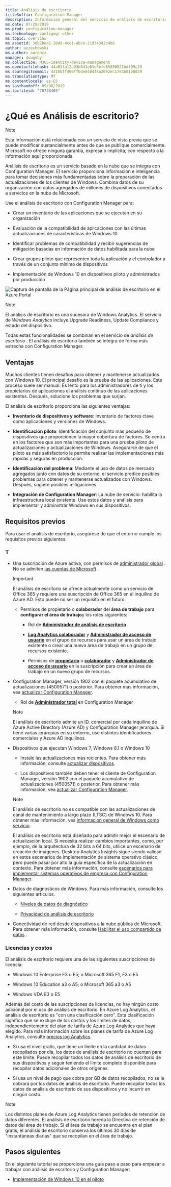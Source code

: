 ```yaml
---
title: Análisis de escritorio
titleSuffix: Configuration Manager
description: Información general del servicio de análisis de escritorio integrado con Configuration Manager.
ms.date: 07/29/2019
ms.prod: configuration-manager
ms.technology: configmgr-other
ms.topic: overview
ms.assetid: 38b2bed2-20dd-4ce1-abc0-219343d2c4b8
author: aczechowski
ms.author: aaroncz
manager: dougeby
ms.collection: M365-identity-device-management
ms.openlocfilehash: 44a01fa12a93b041e61e3bfc85890821bdf09c29
ms.sourcegitcommit: 4316bff400ffbde8404f8a2092ec17e3601b8d29
ms.translationtype: MT
ms.contentlocale: es-ES
ms.lasthandoff: 09/06/2019
ms.locfileid: "70738405"
---
```

# <a name="what-is-desktop-analytics"></a>¿Qué es Análisis de escritorio?

> [!Note]  
> Esta información está relacionada con un servicio de vista previa que se puede modificar sustancialmente antes de que se publique comercialmente. Microsoft no ofrece ninguna garantía, expresa o implícita, con respecto a la información aquí proporcionada.  

Análisis de escritorio es un servicio basado en la nube que se integra con Configuration Manager. El servicio proporciona información e inteligencia para tomar decisiones más fundamentadas sobre la preparación de las actualizaciones de los clientes de Windows. Combina datos de su organización con datos agregados de millones de dispositivos conectados a servicios en la nube de Microsoft.

Use el análisis de escritorio con Configuration Manager para:  

- Crear un inventario de las aplicaciones que se ejecutan en su organización  

- Evaluación de la compatibilidad de aplicaciones con las últimas actualizaciones de características de Windows 10  

- Identificar problemas de compatibilidad y recibir sugerencias de mitigación basadas en información de datos habilitada para la nube  

- Crear grupos piloto que representen toda la aplicación y el controlador a través de un conjunto mínimo de dispositivos  

- Implementación de Windows 10 en dispositivos piloto y administrados por producción  

![Captura de pantalla de la Página principal de análisis de escritorio en el Azure Portal](media/portal-home.png)

> [!Note]  
> El análisis de escritorio es una sucesora de Windows Analytics. El servicio de *Windows Analytics* incluye Upgrade Readiness, Update Compliance y estado del dispositivo.
>
> Todas estas funcionalidades se combinan en el servicio de *análisis de escritorio* . El análisis de escritorio también se integra de forma más estrecha con Configuration Manager.



## <a name="benefits"></a>Ventajas

Muchos clientes tienen desafíos para obtener y mantenerse actualizados con Windows 10. El principal desafío es la prueba de las aplicaciones. Este proceso suele ser manual. Es lento para los administradores de ti y los propietarios de aplicaciones el análisis continuo de las aplicaciones existentes. Después, solucione los problemas que surjan.

El análisis de escritorio proporciona las siguientes ventajas:

- **Inventario de dispositivos y software**: Inventario de factores clave como aplicaciones y versiones de Windows.  

- **Identificación piloto**: Identificación del conjunto más pequeño de dispositivos que proporcionan la mayor cobertura de factores. Se centra en los factores que son más importantes para una prueba piloto de actualizaciones y actualizaciones de Windows. Asegurarse de que el piloto es más satisfactorio le permite realizar las implementaciones más rápidas y seguras en producción.  

- **Identificación del problema**: Mediante el uso de datos de mercado agregados junto con datos de su entorno, el servicio predice posibles problemas para obtener y mantenerse actualizados con Windows. Después, sugiere posibles mitigaciones.  

- **Integración de Configuration Manager**: La nube de servicio: habilita la infraestructura local existente. Use estos datos y análisis para implementar y administrar Windows en sus dispositivos.  



## <a name="prerequisites"></a>Requisitos previos

Para usar el análisis de escritorio, asegúrese de que el entorno cumple los requisitos previos siguientes.


### <a name="technical"></a>T

- Una suscripción de Azure activa, con permisos de [administrador global](/azure/active-directory/users-groups-roles/directory-assign-admin-roles#company-administrator-permissions) . No se admiten [las cuentas de Microsoft](https://docs.microsoft.com/windows/security/identity-protection/access-control/microsoft-accounts) .  

    > [!Important]  
    > El análisis de escritorio se ofrece actualmente como un servicio de Office 365 y requiere una suscripción de Office 365 en el inquilino de Azure AD. Esto puede no ser un requisito en el futuro.

    - Permisos de propietario o **colaborador** del **área de trabajo** para **configurar el área de trabajo**y los roles siguientes:  

      - Rol de [**Administrador de análisis de escritorio**](https://docs.microsoft.com/azure/active-directory/users-groups-roles/directory-assign-admin-roles) .

      - [**Log Analytics colaborador**](https://docs.microsoft.com/azure/role-based-access-control/built-in-roles#log-analytics-contributor) y [**Administrador de acceso de usuario**](https://docs.microsoft.com/azure/role-based-access-control/built-in-roles#user-access-administrator) en el grupo de recursos para usar un área de trabajo existente o crear una nueva área de trabajo en un grupo de recursos existente.

      - Permisos de [**propietario**](https://docs.microsoft.com/azure/role-based-access-control/built-in-roles#owner) o [**colaborador**](https://docs.microsoft.com/azure/role-based-access-control/built-in-roles#contributor) y [**Administrador de acceso de usuario**](https://docs.microsoft.com/azure/role-based-access-control/built-in-roles#user-access-administrator) en la suscripción para crear un área de trabajo en un nuevo grupo de recursos.  

- Configuration Manager, versión 1902 con el paquete acumulativo de actualizaciones (4500571) o posterior. Para obtener más información, vea [actualizar Configuration Manager](/sccm/desktop-analytics/connect-configmgr#bkmk_hotfix).  

    - Rol de [**Administrador total**](/sccm/core/understand/fundamentals-of-role-based-administration#bkmk_Planroles) en Configuration Manager  

    > [!Note]  
    > El análisis de escritorio admite un ID. comercial por cada inquilino de Azure Active Directory (Azure AD) y Configuration Manager jerarquía. Si tiene varias jerarquías en su entorno, use distintos identificadores comerciales y Azure AD inquilinos.<!-- 4958160 -->

- Dispositivos que ejecutan Windows 7, Windows 8.1 o Windows 10  

    - Instale las actualizaciones más recientes. Para obtener más información, consulte [actualizar dispositivos](/sccm/desktop-analytics/enroll-devices#update-devices).  

    - Los dispositivos también deben tener el cliente de Configuration Manager, versión 1902 con el paquete acumulativo de actualizaciones (4500571) o posterior. Para obtener más información, vea [actualizar Configuration Manager](/sccm/desktop-analytics/connect-configmgr#bkmk_hotfix).  

    > [!Note]  
    > El análisis de escritorio no es compatible con las actualizaciones de canal de mantenimiento a largo plazo (LTSC) de Windows 10. Para obtener más información, vea [información general de Windows como servicio](https://docs.microsoft.com/windows/deployment/update/waas-overview#long-term-servicing-channel).
    >
    > El análisis de escritorio está diseñado para admitir mejor el escenario de actualización local. Si necesita realizar cambios importantes, como, por ejemplo, de la arquitectura de 32 bits a 64 bits, utilice un escenario de creación de imágenes. Desktop Analytics Insights sigue siendo valioso en estos escenarios de implementación de sistema operativo clásico, pero puede pasar por alto la guía específica de la actualización en contexto. Para obtener más información, consulte [escenarios para implementar sistemas operativos de empresa con Configuration Manager](/sccm/osd/deploy-use/scenarios-to-deploy-enterprise-operating-systems).

- Datos de diagnósticos de Windows. Para más información, consulte los siguientes artículos.  

    - [Niveles de datos de diagnóstico](/sccm/desktop-analytics/enable-data-sharing#diagnostic-data-levels)  

    - [Privacidad de análisis de escritorio](/sccm/desktop-analytics/privacy)  

- Conectividad de red desde dispositivos a la nube pública de Microsoft. Para obtener más información, consulte [Habilitar el uso compartido de datos](/sccm/desktop-analytics/enable-data-sharing) .  


### <a name="licensing-and-costs"></a>Licencias y costos

El análisis de escritorio requiere una de las siguientes suscripciones de licencia:

- Windows 10 Enterprise E3 o E5; o Microsoft 365 F1, E3 o E5  

- Windows 10 Education a3 o A5; o Microsoft 365 a3 o A5  

- Windows VDA E3 o E5  

Además del costo de las suscripciones de licencias, no hay ningún costo adicional por el uso de análisis de escritorio. En Azure Log Analytics, el análisis de escritorio es "con una clasificación cero". Esta clasificación significa que se excluye de los costos y los límites de datos, independientemente del plan de tarifa de Azure Log Analytics que haya elegido. Para más información sobre los planes de tarifa de Azure Log Analytics, consulte [precios log Analytics](https://azure.microsoft.com/pricing/details/monitor/).

- Si usa el nivel gratis, que tiene un límite en la cantidad de datos recopilados por día, los datos de análisis de escritorio no cuentan para este límite. Puede recopilar todos los datos de análisis de escritorio de sus dispositivos y seguir teniendo el límite completo disponible para recopilar datos adicionales de otros orígenes.

- Si usa un nivel de pago que cobra por GB de datos recopilados, no se le cobrará por los datos de análisis de escritorio. Puede recopilar todos los datos de análisis de escritorio de sus dispositivos y no incurrir en ningún costo.

> [!Note]  
> Los distintos planes de Azure Log Analytics tienen períodos de retención de datos diferentes. El análisis de escritorio hereda la Directiva de retención de datos del área de trabajo. Si el área de trabajo se encuentra en el plan gratis, el análisis de escritorio conserva los últimos 30 días de "instantáneas diarias" que se recopilan en el área de trabajo.


## <a name="next-steps"></a>Pasos siguientes

En el siguiente tutorial se proporciona una guía paso a paso para empezar a trabajar con análisis de escritorio y Configuration Manager:  

- [Implementación de Windows 10 en el piloto](/sccm/desktop-analytics/tutorial-windows10)  
